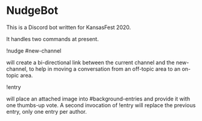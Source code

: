 # NudgeBot

This is a Discord bot written for KansasFest 2020.

It handles two commands at present.

!nudge #new-channel

will create a bi-directional link between the current channel and the new-channel,
to help in moving a conversation from an off-topic area to an on-topic area.

!entry

will place an attached image into #background-entries
and provide it with one thumbs-up vote.
A second invocation of !entry will replace the previous entry, only one entry per author.
